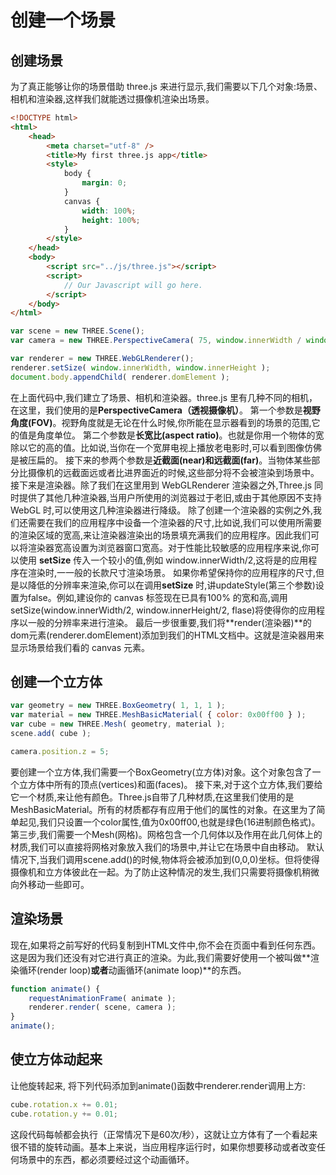 # 创建一个场景
## 创建场景
为了真正能够让你的场景借助 three.js 来进行显示,我们需要以下几个对象:场景、相机和渲染器,这样我们就能透过摄像机渲染出场景。

```html
<!DOCTYPE html>
<html>
    <head>
        <meta charset="utf-8" />
        <title>My first three.js app</title>
        <style>
            body {
                margin: 0;
            }
            canvas {
                width: 100%;
                height: 100%;
            }
        </style>
    </head>
    <body>
        <script src="../js/three.js"></script>
        <script>
            // Our Javascript will go here.
        </script>
    </body>
</html>
```

```javascript
var scene = new THREE.Scene();
var camera = new THREE.PerspectiveCamera( 75, window.innerWidth / window.innerHeight, 0.1, 1000 );

var renderer = new THREE.WebGLRenderer();
renderer.setSize( window.innerWidth, window.innerHeight );
document.body.appendChild( renderer.domElement );
```

在上面代码中,我们建立了场景、相机和渲染器。three.js 里有几种不同的相机，在这里，我们使用的是**PerspectiveCamera（透视摄像机）**。
第一个参数是**视野角度(FOV)**。视野角度就是无论在什么时候,你所能在显示器看到的场景的范围,它的值是角度单位。
第二个参数是**长宽比(aspect ratio)**。也就是你用一个物体的宽除以它的高的值。比如说,当你在一个宽屏电视上播放老电影时,可以看到图像仿佛是被压扁的。
接下来的参两个参数是**近截面(near)**和**远截面(far)**。当物体某些部分比摄像机的远截面远或者比进界面近的时候,这些部分将不会被渲染到场景中。
接下来是渲染器。除了我们在这里用到 WebGLRenderer 渲染器之外,Three.js 同时提供了其他几种渲染器,当用户所使用的浏览器过于老旧,或由于其他原因不支持 WebGL 时,可以使用这几种渲染器进行降级。
除了创建一个渲染器的实例之外,我们还需要在我们的应用程序中设备一个渲染器的尺寸,比如说,我们可以使用所需要的渲染区域的宽高,来让渲染器渲染出的场景填充满我们的应用程序。因此我们可以将渲染器宽高设置为浏览器窗口宽高。对于性能比较敏感的应用程序来说,你可以使用 **setSize** 传入一个较小的值,例如 window.innerWidth/2,这将是的应用程序在渲染时,一一般的长款尺寸渲染场景。
如果你希望保持你的应用程序的尺寸,但是以降低的分辨率来渲染,你可以在调用**setSize** 时,讲updateStyle(第三个参数)设置为false。例如,建设你的  canvas 标签现在已具有100% 的宽和高,调用setSize(window.innerWidth/2, window.innerHeight/2, flase)将使得你的应用程序以一般的分辨率来进行渲染。
最后一步很重要,我们将**render(渲染器)**的dom元素(renderer.domElement)添加到我们的HTML文档中。这就是渲染器用来显示场景给我们看的 canvas 元素。
## 创建一个立方体
```javascript
var geometry = new THREE.BoxGeometry( 1, 1, 1 );
var material = new THREE.MeshBasicMaterial( { color: 0x00ff00 } );
var cube = new THREE.Mesh( geometry, material );
scene.add( cube );

camera.position.z = 5;
```
要创建一个立方体,我们需要一个BoxGeometry(立方体)对象。这个对象包含了一个立方体中所有的顶点(vertices)和面(faces)。
接下来,对于这个立方体,我们要给它一个材质,来让他有颜色。Three.js自带了几种材质,在这里我们使用的是MeshBasicMaterial。所有的材质都存有应用于他们的属性的对象。在这里为了简单起见,我们只设置一个color属性,值为0x00ff00,也就是绿色(16进制颜色格式)。
第三步,我们需要一个Mesh(网格)。网格包含一个几何体以及作用在此几何体上的材质,我们可以直接将网格对象放入我们的场景中,并让它在场景中自由移动。
默认情况下,当我们调用scene.add()的时候,物体将会被添加到(0,0,0)坐标。但将使得摄像机和立方体彼此在一起。为了防止这种情况的发生,我们只需要将摄像机稍微向外移动一些即可。
## 渲染场景
现在,如果将之前写好的代码复制到HTML文件中,你不会在页面中看到任何东西。这是因为我们还没有对它进行真正的渲染。为此,我们需要好使用一个被叫做**渲染循环(render loop)**或者**动画循环(animate loop)**的东西。
``` javascript
function animate() {
	requestAnimationFrame( animate );
	renderer.render( scene, camera );
}
animate();
```
## 使立方体动起来
让他旋转起来,
将下列代码添加到animate()函数中renderer.render调用上方:
```javascript
cube.rotation.x += 0.01;
cube.rotation.y += 0.01;
```
这段代码每帧都会执行（正常情况下是60次/秒），这就让立方体有了一个看起来很不错的旋转动画。基本上来说，当应用程序运行时，如果你想要移动或者改变任何场景中的东西，都必须要经过这个动画循环。